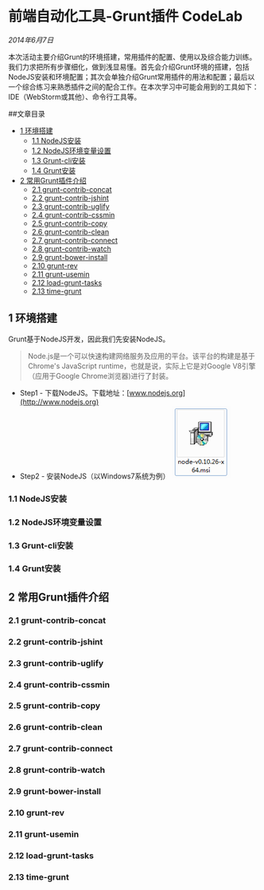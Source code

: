# 前端自动化工具-Grunt插件 CodeLab

*2014年6月7日*

本次活动主要介绍Grunt的环境搭建，常用插件的配置、使用以及综合能力训练。我们力求把所有步骤细化，做到浅显易懂。首先会介绍Grunt环境的搭建，包括NodeJS安装和环境配置；其次会单独介绍Grunt常用插件的用法和配置；最后以一个综合练习来熟悉插件之间的配合工作。在本次学习中可能会用到的工具如下：IDE（WebStorm或其他）、命令行工具等。

##文章目录
- [1 环境搭建](#user-content-1-环境搭建)
    - [1.1 NodeJS安装](#user-content-11-nodejs安装)
    - [1.2 NodeJS环境变量设置](#user-content-12-nodejs环境变量设置)
    - [1.3 Grunt-cli安装](#user-content-13-grunt-cli安装)
    - [1.4 Grunt安装](#user-content-14-grunt安装)
- [2 常用Grunt插件介绍](#user-content-2-常用grunt插件介绍)
    - [2.1 grunt-contrib-concat](#user-content-21-grunt-contrib-concat)
    - [2.2 grunt-contrib-jshint](#user-content-22-grunt-contrib-jshint)
    - [2.3 grunt-contrib-uglify](#user-content-23-grunt-contrib-uglify)
    - [2.4 grunt-contrib-cssmin](#user-contnet-24-grunt-contrib-cssmin)
    - [2.5 grunt-contrib-copy](#user-content-25-grunt-contrib-copy)
    - [2.6 grunt-contrib-clean](#user-content-26-grunt-contrib-clean)
    - [2.7 grunt-contrib-connect](#user-content-27-grunt-contrib-connect)
    - [2.8 grunt-contrib-watch](#user-content-28-grunt-contrib-watch)
    - [2.9 grunt-bower-install](#user-content-29-grunt-bower-install)
    - [2.10 grunt-rev](#user-content-210-grunt-rev)
    - [2.11 grunt-usemin](#user-content-211-grunt-usemin)
    - [2.12 load-grunt-tasks](#user-content-212-load-grunt-tasks)
    - [2.13 time-grunt](#user-content-213-time-grunt)


## 1 环境搭建

Grunt基于NodeJS开发，因此我们先安装NodeJS。
> Node.js是一个可以快速构建网络服务及应用的平台。该平台的构建是基于Chrome's JavaScript runtime，也就是说，实际上它是对Google V8引擎（应用于Google Chrome浏览器)进行了封装。

* Step1 - 下载NodeJS。下载地址：[www.nodejs.org](http://www.nodejs.org)
* Step2 - 安装NodeJS（以Windows7系统为例）
    ![nodejs install package](images/nodejs-install-package.png)

### 1.1 NodeJS安装

### 1.2 NodeJS环境变量设置

### 1.3 Grunt-cli安装

### 1.4 Grunt安装

## 2 常用Grunt插件介绍

### 2.1 grunt-contrib-concat

### 2.2 grunt-contrib-jshint

### 2.3 grunt-contrib-uglify

### 2.4 grunt-contrib-cssmin

### 2.5 grunt-contrib-copy

### 2.6 grunt-contrib-clean

### 2.7 grunt-contrib-connect

### 2.8 grunt-contrib-watch

### 2.9 grunt-bower-install

### 2.10 grunt-rev

### 2.11 grunt-usemin

### 2.12 load-grunt-tasks

### 2.13 time-grunt
